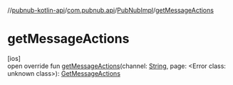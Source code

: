 //[pubnub-kotlin-api](../../../index.md)/[com.pubnub.api](../index.md)/[PubNubImpl](index.md)/[getMessageActions](get-message-actions.md)

# getMessageActions

[ios]\
open override fun [getMessageActions](get-message-actions.md)(channel: [String](https://kotlinlang.org/api/latest/jvm/stdlib/kotlin/-string/index.html), page: <!---  GfmCommand {"@class":"org.jetbrains.dokka.gfm.ResolveLinkGfmCommand","dri":{"packageName":"","classNames":"<Error class: unknown class>","callable":null,"target":{"@class":"org.jetbrains.dokka.links.PointingToDeclaration"},"extra":null}} --->&lt;Error class: unknown class&gt;<!--- --->): [GetMessageActions](../../com.pubnub.api.endpoints.message_actions/-get-message-actions/index.md)
